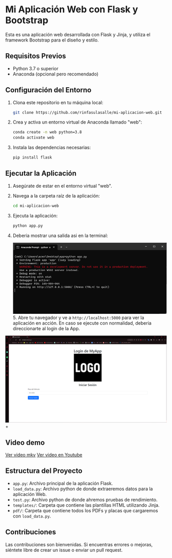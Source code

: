 # Mi Aplicación Web con Flask y Bootstrap

Esta es una aplicación web desarrollada con Flask y Jinja, y utiliza el framework Bootstrap para el diseño y estilo.

## Requisitos Previos

- Python 3.7 o superior
- Anaconda (opcional pero recomendado)

## Configuración del Entorno

1. Clona este repositorio en tu máquina local:

   ```bash
   git clone https://github.com/rinfasulasalle/mi-aplicacion-web.git
   ```

2. Crea y activa un entorno virtual de Anaconda llamado "web":

   ```bash
   conda create -n web python=3.8
   conda activate web
   ```

3. Instala las dependencias necesarias:

   ```bash
   pip install flask
   ```

## Ejecutar la Aplicación

1. Asegúrate de estar en el entorno virtual "web".

2. Navega a la carpeta raíz de la aplicación:

   ```bash
   cd mi-aplicacion-web
   ```

3. Ejecuta la aplicación:

   ```bash
   python app.py
   ```

4. Deberia mostrar una salida asi en la terminal:

   ![Terminal](images/terminal.png) 5. Abre tu navegador y ve a `http://localhost:5000` para ver la aplicación en acción.
   En caso se ejecute con normalidad, deberia direccionarte al login de la App.

![Alt text](images/image.png)+

## Video demo

[Ver video mkv](images\demo.mkv)
[Ver video en Youtube](https://www.youtube.com/watch?v=Fs98qZke4I8&t=5s)

## Estructura del Proyecto

- `app.py`: Archivo principal de la aplicación Flask.
- `load_data.py`: Archivo python de donde extraeremos datos para la aplicación Web.
- `test.py`: Archivo python de donde ahremos pruebas de rendimiento.
- `templates/`: Carpeta que contiene las plantillas HTML utilizando Jinja.
- `pdf/`: Carpeta que contiene todos los PDFs y placas que cargaremos con `load_data.py`.

## Contribuciones

Las contribuciones son bienvenidas. Si encuentras errores o mejoras, siéntete libre de crear un issue o enviar un pull request.
